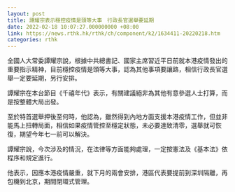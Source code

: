 ```yaml
---
layout: post
title: 譚耀宗表示穩控疫情是頭等大事　行政長官選舉要延期
date: 2022-02-18 10:07:27.000000000 +08:00
link: https://news.rthk.hk/rthk/ch/component/k2/1634411-20220218.htm
categories: rthk
---
```


全國人大常委譚耀宗說，根據中共總書記、國家主席習近平日前就本港疫情發出的重要指示精神，目前穩控疫情是頭等大事，認為其他事項要讓路，相信行政長官選舉一定要延期，另行安排。

譚耀宗在本台節目《千禧年代》表示，有關建議絕非為其他有意參選人士打算，而是按整體大局出發。

至於特首選舉押後至何時，他認為，雖然得到內地方面支援本港疫情工作，但並非能馬上扭轉局面，相信如果疫情管控至穩定狀態，未必要達致清零，選舉就可恢復，期望今年七一前可以解決。

譚耀宗說，今次涉及的情況，在法律等方面能夠處理，一定按憲法及《基本法》依程序和規定進行。

他表示，因應本港疫情嚴重，就下月的兩會安排，港區代表要提前到深圳隔離，再包機到北京，期間閉環式管理。
